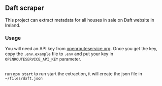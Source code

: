 ## Daft scraper
This project can extract metadata for all houses in sale on Daft website in Ireland.

### Usage
You will need an API key from [openrouteservice.org](https://openrouteservice.org/). Once you get the key, copy the `.env.example` file to `.env` and put your key in `OPENROUTESERVICE_API_KEY` parameter.

\
run `npm start` to run start the extraction, it will create the json file in `~/files/daft.json`
